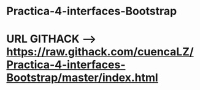 # Practica-4-interfaces-Bootstrap
# URL GITHACK --> https://raw.githack.com/cuencaLZ/Practica-4-interfaces-Bootstrap/master/index.html
